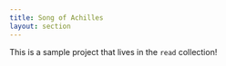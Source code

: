 ```yaml
---
title: Song of Achilles
layout: section
---
```


This is a sample project that lives in the `read` collection!